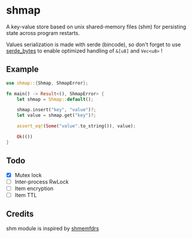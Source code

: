 # shmap

A key-value store based on unix shared-memory files (shm) for persisting state across program restarts.

Values serialization is made with serde (bincode), so don't forget to use [serde_bytes](https://crates.io/crates/serde_bytes) to enable optimized handling of `&[u8]` and `Vec<u8>` !

## Example

```rust
use shmap::{Shmap, ShmapError};

fn main() -> Result<(), ShmapError> {
    let shmap = Shmap::default();

    shmap.insert("key", "value")?;
    let value = shmap.get("key")?;

    assert_eq!(Some("value".to_string()), value);

    Ok(())
}
```

## Todo

- [x] Mutex lock
- [ ] Inter-process RwLock
- [ ] Item encryption
- [ ] Item TTL

## Credits

shm module is inspired by [shmemfdrs](https://crates.io/crates/shmemfdrs)
